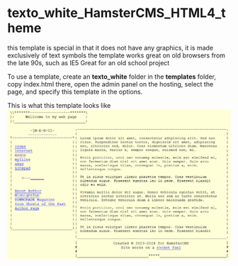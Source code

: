 # texto_white_HamsterCMS_HTML4_theme

this template is special in that it does not have any graphics, it is made exclusively of text symbols
the template works great on old browsers from the late 90s, such as IE5
Great for an old school project


To use a template, create an **texto_white** folder in the **templates** folder, copy index.html there, open the admin panel on the hosting, select the page, and specify this template in the options.

This is what this template looks like
![this is what theme looks like](https://github.com/turboblack/texto_white_HamsterCMS_HTML4_theme/blob/main/texto_white.png)



